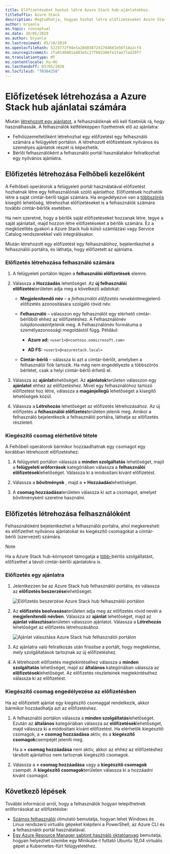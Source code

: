 ```yaml
---
title: Előfizetéseket hozhat létre Azure Stack hub-ajánlatokhoz.
titleSuffix: Azure Stack
description: Megtudhatja, hogyan hozhat létre előfizetéseket Azure Stack hub-ajánlatokhoz.
author: bryanla
ms.topic: conceptual
ms.date: 10/05/2019
ms.author: bryanla
ms.lastreviewed: 05/10/2019
ms.openlocfilehash: 5225772f94e5a28d03872d1764681e56f14a2cf4
ms.sourcegitcommit: 1fa0140481a483e5c27f602386fe1fae77ad29f7
ms.translationtype: MT
ms.contentlocale: hu-HU
ms.lasthandoff: 03/05/2020
ms.locfileid: "78364258"
---
```

# <a name="create-subscriptions-to-offers-in-azure-stack-hub"></a>Előfizetések létrehozása a Azure Stack hub ajánlatai számára

Miután [létrehozott egy ajánlatot](azure-stack-create-offer.md), a felhasználóknak elő kell fizetniük rá, hogy használhassák. A felhasználók kétféleképpen fizethetnek elő az ajánlatra:

- Felhőüzemeltetőként létrehozhat egy előfizetést egy felhasználó számára a felügyeleti portálon. A létrehozott előfizetések nyilvános és személyes ajánlatok részét is képezhetik.
- Bérlői felhasználóként a felhasználói portál használatakor feliratkozhat egy nyilvános ajánlatra.  

## <a name="create-a-subscription-as-a-cloud-operator"></a>Előfizetés létrehozása Felhőbeli kezelőként

A Felhőbeli operátorok a felügyeleti portál használatával előfizetést hozhatnak létre egy felhasználónak szóló ajánlathoz. Előfizetések hozhatók létre a saját címtár-bérlő tagjai számára. Ha engedélyezve van a [többszörös](azure-stack-enable-multitenancy.md) kisegítő lehetőség, létrehozhat előfizetéseket is a felhasználók számára további címtár-bérlők esetében.

Ha nem szeretné, hogy a bérlők saját előfizetéseket hozzanak létre, tegye a saját ajánlatait, majd hozzon létre előfizetéseket a bérlők számára. Ez a megközelítés gyakori a Azure Stack hub külső számlázási vagy Service Catalog rendszerekkel való integrálásakor.

Miután létrehozott egy előfizetést egy felhasználóhoz, bejelentkezhet a felhasználói portálra, és láthatja, hogy előfizetett az ajánlatra.  

### <a name="to-create-a-subscription-for-a-user"></a>Előfizetés létrehozása felhasználó számára

1. A felügyeleti portálon lépjen a **felhasználói előfizetések** elemre.
2. Válassza a **Hozzáadás** lehetőséget. Az **új felhasználói előfizetés**területen adja meg a következő adatokat:  

   - **Megjelenítendő név** – a *felhasználói előfizetés neveként*megjelenő előfizetés azonosítására szolgáló rövid név.
   - **Felhasználó** – válasszon egy felhasználót egy elérhető címtár-bérlőből ehhez az előfizetéshez. A Felhasználónév *tulajdonosként*jelenik meg.  A Felhasználónév formátuma a személyazonossági megoldástól függ. Például:

     - **Azure ad:** `<user1>@<contoso.onmicrosoft.com>`

     - **AD FS:** `<user1>@<azurestack.local>`

   - **Címtár-bérlő** – válassza ki azt a címtár-bérlőt, amelyben a felhasználói fiók tartozik. Ha még nem engedélyezte a többszörös bérletet, csak a helyi címtár-bérlő érhető el.

3. Válassza az **ajánlat**lehetőséget. Az **ajánlatok**területen válasszon egy **ajánlatot** ehhez az előfizetéshez. Mivel egy felhasználóhoz tartozó előfizetést hoz létre, válassza a **magánjellegű** lehetőséget a kisegítő lehetőségek közül.

4. Válassza a **Létrehozás** lehetőséget az előfizetés létrehozásához. Az új előfizetés a **felhasználói előfizetés**területen jelenik meg. Amikor a felhasználó bejelentkezik a felhasználói portálra, láthatja az előfizetés részleteit.

### <a name="to-make-an-add-on-plan-available"></a>Kiegészítő csomag elérhetővé tétele

A Felhőbeli operátorok bármikor hozzáadhatnak egy csomagot egy korábban létrehozott előfizetéshez:

1. A felügyeleti portálon válassza a **minden szolgáltatás** lehetőséget, majd a **felügyeleti erőforrások** kategóriában válassza a **felhasználói előfizetések**lehetőséget. Válassza ki a módosítani kívánt előfizetést.

2. Válassza a **bővítmények** , majd a **+ Hozzáadás**lehetőséget.  

3. A **csomag hozzáadása**területen válassza ki azt a csomagot, amelyet bővítményként szeretne használni.

## <a name="create-a-subscription-as-a-user"></a>Előfizetés létrehozása felhasználóként

Felhasználóként bejelentkezhet a felhasználói portálra, ahol megkeresheti és előfizethet nyilvános ajánlatokat és kiegészítő csomagokat a címtár-bérlő (szervezet) számára.

>[!NOTE]
>Ha a Azure Stack hub-környezet támogatja a [több-](azure-stack-enable-multitenancy.md)bérlős szolgáltatást, előfizethet a távoli címtár-bérlői ajánlatokra is.

### <a name="to-subscribe-to-an-offer"></a>Előfizetés egy ajánlatra

1. Jelentkezzen be az Azure Stack hub felhasználói portálra, és válassza az **előfizetés beszerzése**lehetőséget.

   ![Előfizetés beszerzése Azure Stack hub felhasználói portálon](media/azure-stack-subscribe-plan-provision-vm/image01.png)
  
2. Az **előfizetés beolvasása**területen adja meg az előfizetés rövid nevét a **megjelenítendő névben**. Válassza az **ajánlat** lehetőséget, majd az **ajánlat választása**területen válasszon ajánlatot. Válassza a **Létrehozás** lehetőséget az előfizetés létrehozásához.

   ![Ajánlat választása Azure Stack hub felhasználói portálon](media/azure-stack-subscribe-plan-provision-vm/image02.png)
  
3. Az ajánlatra való feliratkozás után frissítse a portált, hogy megtekintse, mely szolgáltatások tartoznak az új előfizetéshez.

4. A létrehozott előfizetés megtekintéséhez válassza a **minden szolgáltatás** lehetőséget, majd az **általános** kategóriában válassza az **előfizetések**lehetőséget. Az előfizetés részleteinek megtekintéséhez válassza ki az előfizetést.  

### <a name="to-enable-an-add-on-plan-in-your-subscription"></a>Kiegészítő csomag engedélyezése az előfizetésben

Ha az előfizetett ajánlat egy kiegészítő csomaggal rendelkezik, akkor bármikor hozzáadhatja azt az előfizetéshez.  

1. A felhasználói portálon válassza a **minden szolgáltatás**lehetőséget. Ezután az **általános** kategóriában válassza az **előfizetések**lehetőséget, majd válassza ki a módosítani kívánt előfizetést. Ha elérhetők kiegészítő csomagok, a **+ csomag hozzáadása** aktív, és a **kiegészítő csomagok**csempéjét jeleníti meg.

   Ha a **+ csomag hozzáadása** nem aktív, akkor az ehhez az előfizetéshez társított ajánlathoz nem tartoznak kiegészítő csomagok.

1. Válassza a **+ csomag hozzáadása** vagy a **kiegészítő csomagok** csempét. A **kiegészítő csomagok**területen válassza ki a hozzáadni kívánt csomagot.

## <a name="next-steps"></a>Következő lépések

További információ arról, hogy a felhasználók hogyan telepíthetnek erőforrásokat az előfizetésbe:

- [Számos felhasználói](../user/azure-stack-quick-windows-portal.md) útmutató bemutatja, hogyan lehet Windows és Linux rendszerű virtuális gépeket kiépíteni a PowerShell, az Azure CLI és a felhasználói portál használatával.
- [Egy Azure Resource Manager sablont használó oktatóanyag](../user/azure-stack-create-vm-template.md) bemutatja, hogyan helyezhet üzembe egy Minikube-t futtató Ubuntu 16,04 virtuális gépet a Kubernetes-fürt felügyeletéhez.
